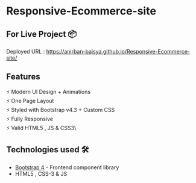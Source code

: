 # Responsive-Ecommerce-site

## For Live Project 📦

Deployed URL : https://anirban-baisya.github.io/Responsive-Ecommerce-site/


## Features

⚡️ Modern UI Design + Animations\
⚡️ One Page Layout\
⚡️ Styled with Bootstrap v4.3 + Custom CSS\
⚡️ Fully Responsive\
⚡️ Valid HTML5 , JS & CSS3\



## Technologies used 🛠️

- [Bootstrap 4](https://getbootstrap.com/docs/4.3/getting-started/introduction/) - Frontend component library
-  HTML5 , CSS-3 & JS
